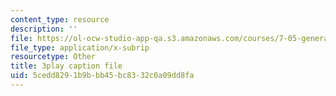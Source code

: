 ```yaml
---
content_type: resource
description: ''
file: https://ol-ocw-studio-app-qa.s3.amazonaws.com/courses/7-05-general-biochemistry-spring-2020/5cedd8291b9bbb45bc8332c0a09dd8fa_xxydY73V9bQ.srt
file_type: application/x-subrip
resourcetype: Other
title: 3play caption file
uid: 5cedd829-1b9b-bb45-bc83-32c0a09dd8fa
---
```


